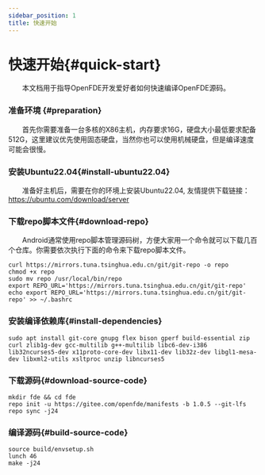 ```yaml
---
sidebar_position: 1
title: 快速开始
---
```


# 快速开始{#quick-start}

&emsp;&emsp;本文档用于指导OpenFDE开发爱好者如何快速编译OpenFDE源码。

### 准备环境 {#preparation}

&emsp;&emsp;首先你需要准备一台多核的X86主机，内存要求16G，硬盘大小最低要求配备512G，这里建议优先使用固态硬盘，当然你也可以使用机械硬盘，但是编译速度可能会很慢。

### 安装Ubuntu22.04{#install-ubuntu22.04}

&emsp;&emsp;准备好主机后，需要在你的环境上安装Ubuntu22.04, 友情提供下载链接：https://ubuntu.com/download/server

### 下载repo脚本文件{#download-repo}

&emsp;&emsp;Android通常使用repo脚本管理源码树，方便大家用一个命令就可以下载几百个仓库。你需要依次执行下面的命令来下载repo脚本文件。

```
curl https://mirrors.tuna.tsinghua.edu.cn/git/git-repo -o repo
chmod +x repo
sudo mv repo /usr/local/bin/repo
export REPO_URL='https://mirrors.tuna.tsinghua.edu.cn/git/git-repo'
echo export REPO_URL='https://mirrors.tuna.tsinghua.edu.cn/git/git-repo' >> ~/.bashrc
```

### 安装编译依赖库{#install-dependencies}

```
sudo apt install git-core gnupg flex bison gperf build-essential zip curl zlib1g-dev gcc-multilib g++-multilib libc6-dev-i386 lib32ncurses5-dev x11proto-core-dev libx11-dev lib32z-dev libgl1-mesa-dev libxml2-utils xsltproc unzip libncurses5
```

### 下载源码{#download-source-code}

```
mkdir fde && cd fde
repo init -u https://gitee.com/openfde/manifests -b 1.0.5 --git-lfs
repo sync -j24
```
  
### 编译源码{#build-source-code}

```
source build/envsetup.sh
lunch 46 
make -j24
```
    